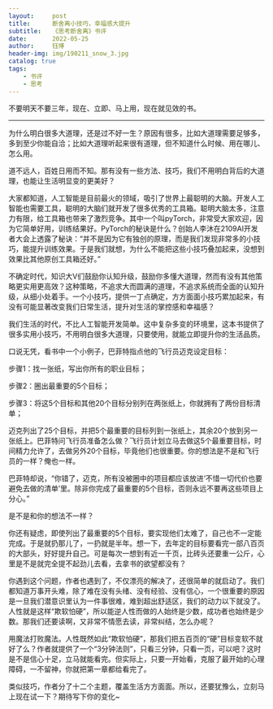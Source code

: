 ```yaml
---
layout:     post
title:      断舍离小技巧，幸福感大提升
subtitle:   《思考断舍离》书评
date:       2022-05-25
author:     钰博
header-img: img/190211_snow_3.jpg
catalog: true
tags:
    - 书评
    - 思考
---
```


不要明天不要三年，现在、立即、马上用，现在就见效的书。

---

为什么明白很多大道理，还是过不好一生？原因有很多，比如大道理需要足够多，多到至少你能自洽；比如大道理听起来很有道理，但不知道什么时候、用在哪儿、怎么用。

道不远人，百姓日用而不知。那有没有一些方法、技巧，我们不用明白背后的大道理，也能让生活明显变的更美好？

大家都知道，人工智能是目前最火的领域，吸引了世界上最聪明的大脑。开发人工智能也需要工具，聪明的大脑们就开发了很多优秀的工具箱。聪明大脑太多，注意力有限，给工具箱也带来了激烈竞争。其中一个叫pyTorch，非常受大家欢迎，因为它简单好用，训练结果好。PyTorch的秘诀是什么？创始人李沐在2109AI开发者大会上透露了秘诀：“并不是因为它有独创的原理，而是我们发现非常多的小技巧，能提升训练效果。于是我们就想，为什么不能把这些小技巧叠加起来，没想到效果比其他原创工具箱还好。”

不确定时代，知识大V们鼓励你认知升级，鼓励你多懂大道理，然而有没有其他策略更实用更高效？这种策略，不追求大而圆满的道理，不追求系统而全面的认知升级，从细小处着手。一个小技巧，提供一丁点确定，方方面面小技巧累加起来，有没有可能显著改变我们日常生活，提升对生活的掌控感和幸福感？

我们生活的时代，不比人工智能开发简单。这中复杂多变的环境里，这本书提供了很多实用小技巧，不用明白很多大道理，只要使用，就能立即提升你的生活品质。

口说无凭，看书中一个小例子，巴菲特指点他的飞行员迈克设定目标：

步骤1：找一张纸，写出你所有的职业目标；

步骤2：圈出最重要的5个目标；

步骤3：将这5个目标和其他20个目标分别列在两张纸上，你就拥有了两份目标清单；

迈克列出了25个目标，并把5个最重要的目标列到一张纸上，其余20个放到另一张纸上。巴菲特问飞行员准备怎么做？飞行员计划立马去做这5个最重要目标，时间精力允许了，去做另外20个目标，毕竟他们也很重要。你的想法是不是和飞行员的一样？俺也一样。

巴菲特却说，“你错了，迈克，所有没被圈中的项目都应该放进‘不惜一切代价也要避免去做的清单’里。除非你完成了最重要的5个目标，否则永远不要再这些项目上分心。”

是不是和你的想法不一样？

你还有疑虑，即使列出了最重要的5个目标，要实现他们太难了，自己也不一定能完成。于是就扔那儿了，一扔就是半年。想一下，去年定的目标要看完一部八百页的大部头，好好提升自己。可是每次一想到有近一千页，比砖头还要重一公斤，心里是不是就完全提不起劲儿去看，去拿书的欲望都没有？

你遇到这个问题，作者也遇到了，不仅漂亮的解决了，还很简单的就启动了。我们都知道万事开头难，除了难在没有头绪、没有经验、没有信心，一个很重要的原因是一旦我们潜意识里认为一件事很难，难到超出舒适区，我们的动力以下就没了。人性就是这样“欺软怕硬”，所以能逆人性而做的人始终是少数，成功者也始终是少数。那我们还要读啊，又非常不情愿去读，非常纠结，怎么办呢？

用魔法打败魔法。人性既然如此“欺软怕硬”，那我们把五百页的“硬”目标变软不就好了么？作者就提供了一个“3分钟法则”，只看三分钟，只看一页，可以吧？这时是不是信心十足，立马就能看完。但实际上，只要一开始看，克服了最开始的心理障碍，一不留神，你就把第一章都给看完了。

类似技巧，作者分了十二个主题，覆盖生活方方面面。所以，还要犹豫么，立刻马上现在试一下？期待写下你的变化~